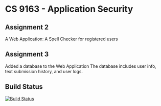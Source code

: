 # CS 9163 - Application Security
## Assignment 2

A Web Application: A Spell Checker for registered users

## Assignment 3

Added a database to the Web Application
The database includes user info, text submission history, and user logs.

## Build Status
[![Build Status](https://travis-ci.org/fvanlaer/AppSec-Assignment2.svg?branch=master)](https://travis-ci.org/fvanlaer/AppSec-Assignment2)